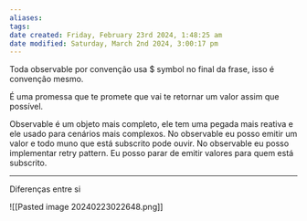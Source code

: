 ```yaml
---
aliases: 
tags: 
date created: Friday, February 23rd 2024, 1:48:25 am
date modified: Saturday, March 2nd 2024, 3:00:17 pm
---
```

Toda observable por convenção usa $ symbol no final da frase, isso é convenção mesmo.

É uma promessa que te promete que vai te retornar um valor assim que possível.

Observable é um objeto mais completo, ele tem uma pegada mais reativa e ele usado para cenários mais complexos.
	No observable eu posso emitir um valor e todo muno que está subscrito pode ouvir.
	No observable eu posso implementar retry pattern.
	Eu posso parar de emitir valores para quem está subscrito.

---

Diferenças entre si 

![[Pasted image 20240223022648.png]]
